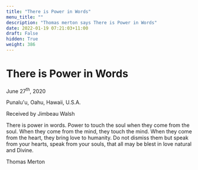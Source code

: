 ```yaml
---
title: "There is Power in Words"
menu_title: ""
description: "Thomas merton says There is Power in Words"
date: 2022-01-19 07:21:03+11:00
draft: False
hidden: True
weight: 386
---
```

# There is Power in Words

June 27<sup>th</sup>, 2020

Punalu'u, Oahu, Hawaii, U.S.A.

Received by Jimbeau Walsh



There is power in words. Power to touch the soul when they come from the soul. When they come from the mind, they touch the mind. When they come from the heart, they bring love to humanity. Do not dismiss them but speak from your hearts, speak from your souls, that all may be blest in love natural and Divine.

Thomas Merton